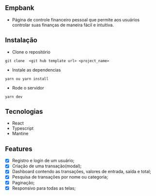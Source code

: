## Empbank

- Página de controle financeiro pessoal que permite aos usuários controlar suas finanças de maneira fácil e intuitiva.

## Instalação
- Clone o repositório
```
git clone  <git hub template url> <project_name>
```

- Instale as dependencias 
```
yarn ou yarn install
```

- Rode o servidor
```
yarn dev
```

## Tecnologias
- React
- Typescript
- Mantine

## Features

- [x] Registro e login de um usuário;
- [x] Criação de uma transação(modal);
- [x] Dashboard contendo as transações, valores de entrada, saída e total;
- [x] Pesquisa de transações por nome ou categoria;
- [x] Paginação;
- [x] Responsivo para todas as telas;

